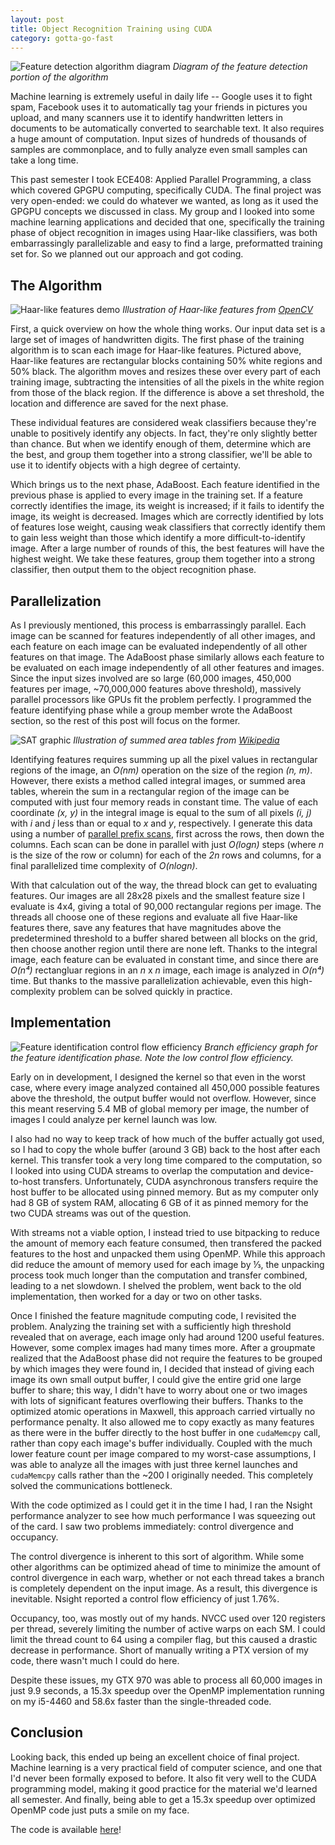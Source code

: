 ```yaml
---
layout: post
title: Object Recognition Training using CUDA
category: gotta-go-fast
---
```


![Feature detection algorithm diagram](/assets/FeatureDetection.png)
*Diagram of the feature detection portion of the algorithm*

Machine learning is extremely useful in daily life -- Google uses it to fight spam, Facebook uses it to automatically tag your friends in pictures you upload, and many scanners use it to identify handwritten letters in documents to be automatically converted to searchable text. It also requires a huge amount of computation. Input sizes of hundreds of thousands of samples are commonplace, and to fully analyze even small samples can take a long time.

This past semester I took ECE408: Applied Parallel Programming, a class which covered GPGPU computing, specifically CUDA. The final project was very open-ended: we could do whatever we wanted, as long as it used the GPGPU concepts we discussed in class. My group and I looked into some machine learning applications and decided that one, specifically the training phase of object recognition in images using Haar-like classifiers, was both embarrassingly parallelizable and easy to find a large, preformatted training set for. So we planned out our approach and got coding.

<!--more-->

The Algorithm
-------------

![Haar-like features demo](/assets/Haarlike.png)
*Illustration of Haar-like features from [OpenCV](http://docs.opencv.org/master/d7/d8b/tutorial_py_face_detection.html#gsc.tab=0)*

First, a quick overview on how the whole thing works. Our input data set is a large set of images of handwritten digits. The first phase of the training algorithm is to scan each image for Haar-like features. Pictured above, Haar-like features are rectangular blocks containing 50% white regions and 50% black. The algorithm moves and resizes these over every part of each training image, subtracting the intensities of all the pixels in the white region from those of the black region. If the difference is above a set threshold, the location and difference are saved for the next phase.

These individual features are considered weak classifiers because they're unable to positively identify any objects. In fact, they're only slightly better than chance. But when we identify enough of them, determine which are the best, and group them together into a strong classifier, we'll be able to use it to identify objects with a high degree of certainty.

Which brings us to the next phase, AdaBoost. Each feature identified in the previous phase is applied to every image in the training set. If a feature correctly identifies the image, its weight is increased; if it fails to identify the image, its weight is decreased. Images which are correctly identified by lots of features lose weight, causing weak classifiers that correctly identify them to gain less weight than those which identify a more difficult-to-identify image. After a large number of rounds of this, the best features will have the highest weight. We take these features, group them together into a strong classifier, then output them to the object recognition phase.

Parallelization
---------------

As I previously mentioned, this process is embarrassingly parallel. Each image can be scanned for features independently of all other images, and each feature on each image can be evaluated independently of all other features on that image. The AdaBoost phase similarly allows each feature to be evaluated on each image independently of all other features and images. Since the input sizes involved are so large (60,000 images, 450,000 features per image, ~70,000,000 features above threshold), massively parallel processors like GPUs fit the problem perfectly. I programmed the feature identifying phase while a group member wrote the AdaBoost section, so the rest of this post will focus on the former.

![SAT graphic](/assets/SAT.png)
*Illustration of summed area tables from [Wikipedia](https://en.wikipedia.org/wiki/Summed_area_table)*

Identifying features requires summing up all the pixel values in rectangular regions of the image, an _O(nm)_ operation on the size of the region _(n, m)_. However, there exists a method called integral images, or summed area tables, wherein the sum in a rectangular region of the image can be computed with just four memory reads in constant time. The value of each coordinate _(x, y)_ in the integral image is equal to the sum of all pixels _(i, j)_ with _i_ and _j_ less than or equal to _x_ and _y_, respectively. I generate this data using a number of [parallel prefix scans](https://en.wikipedia.org/wiki/Prefix_sum#Parallel_algorithm), first across the rows, then down the columns. Each scan can be done in parallel with just _O(logn)_ steps (where _n_ is the size of the row or column) for each of the _2n_ rows and columns, for a final parallelized time complexity of _O(nlogn)_.

With that calculation out of the way, the thread block can get to evaluating features. Our images are all 28x28 pixels and the smallest feature size I evaluate is 4x4, giving a total of 90,000 rectangular regions per image. The threads all choose one of these regions and evaluate all five Haar-like features there, save any features that have magnitudes above the predetermined threshold to a buffer shared between all blocks on the grid, then choose another region until there are none left. Thanks to the integral image, each feature can be evaluated in constant time, and since there are _O(n⁴)_ rectangluar regions in an _n_ x _n_ image, each image is analyzed in _O(n⁴)_ time. But thanks to the massive parallelization achievable, even this high-complexity problem can be solved quickly in practice.

Implementation
--------------

![Feature identification control flow efficiency](/assets/FeatureIdentifierEfficiency.png)
*Branch efficiency graph for the feature identification phase. Note the low control flow efficiency.*

Early on in development, I designed the kernel so that even in the worst case, where every image analyzed contained all 450,000 possible features above the threshold, the output buffer would not overflow. However, since this meant reserving 5.4 MB of global memory per image, the number of images I could analyze per kernel launch was low.

I also had no way to keep track of how much of the buffer actually got used, so I had to copy the whole buffer (around 3 GB) back to the host after each kernel. This transfer took a very long time compared to the computation, so I looked into using CUDA streams to overlap the computation and device-to-host transfers. Unfortunately, CUDA asynchronous transfers require the host buffer to be allocated using pinned memory. But as my computer only had 8 GB of system RAM, allocating 6 GB of it as pinned memory for the two CUDA streams was out of the question.

With streams not a viable option, I instead tried to use bitpacking to reduce the amount of memory each feature consumed, then transfered the packed features to the host and unpacked them using OpenMP. While this approach did reduce the amount of memory used for each image by ⅓, the unpacking process took much longer than the computation and transfer combined, leading to a net slowdown. I shelved the problem, went back to the old implementation, then worked for a day or two on other tasks.

Once I finished the feature magnitude computing code, I revisited the problem. Analyzing the training set with a sufficiently high threshold revealed that on average, each image only had around 1200 useful features. However, some complex images had many times more. After a groupmate realized that the AdaBoost phase did not require the features to be grouped by which images they were found in, I decided that instead of giving each image its own small output buffer, I could give the entire grid one large buffer to share; this way, I didn't have to worry about one or two images with lots of significant features overflowing their buffers. Thanks to the optimized atomic operations in Maxwell, this approach carried virtually no performance penalty. It also allowed me to copy exactly as many features as there were in the buffer directly to the host buffer in one `cudaMemcpy` call, rather than copy each image's buffer individually. Coupled with the much lower feature count per image compared to my worst-case assumptions, I was able to analyze all the images with just three kernel launches and `cudaMemcpy` calls rather than the ~200 I originally needed. This completely solved the communications bottleneck.

With the code optimized as I could get it in the time I had, I ran the Nsight performance analyzer to see how much performance I was squeezing out of the card. I saw two problems immediately: control divergence and occupancy.

The control divergence is inherent to this sort of algorithm. While some other algorithms can be optimized ahead of time to minimize the amount of control divergence in each warp, whether or not each thread takes a branch is completely dependent on the input image. As a result, this divergence is inevitable. Nsight reported a control flow efficiency of just 1.76%.

Occupancy, too, was mostly out of my hands. NVCC used over 120 registers per thread, severely limiting the number of active warps on each SM. I could limit the thread count to 64 using a compiler flag, but this caused a drastic decrease in performance. Short of manually writing a PTX version of my code, there wasn't much I could do here.

Despite these issues, my GTX 970 was able to process all 60,000 images in just 9.9 seconds, a 15.3x speedup over the OpenMP implementation running on my i5-4460 and 58.6x faster than the single-threaded code.

Conclusion
----------

Looking back, this ended up being an excellent choice of final project. Machine learning is a very practical field of computer science, and one that I'd never been formally exposed to before. It also fit very well to the CUDA programming model, making it good practice for the material we'd learned all semester. And finally, being able to get a 15.3x speedup over optimized OpenMP code just puts a smile on my face.

The code is available [here](https://github.com/karmeleon/ImageRecognitionCUDA)!